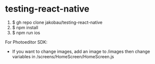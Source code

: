 # testing-react-native
 
1. $ gh repo clone jakobau/testing-react-native
2. $ npm install
3. $ npm run ios

For Photoeditor SDK:
- If you want to change images, add an image to /images then change variables in /screens/HomeScreen/HomeScreen.js